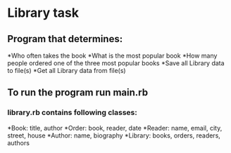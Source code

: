 # Library task

## Program that determines:
*Who often takes the book
*What is the most popular book
*How many people ordered one of the three most popular books
*Save all Library data to file(s)
*Get all Library data from file(s)

## To run the program run main.rb

### library.rb contains following classes:

*Book: title, author
*Order: book, reader, date
*Reader: name, email, city, street, house
*Author: name, biography
*Library: books, orders, readers, authors

